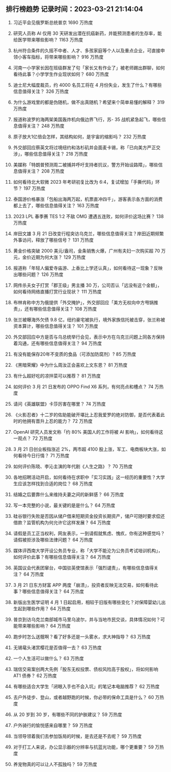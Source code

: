 
## 排行榜趋势 记录时间：2023-03-21 21:14:04
  
  1. 习近平会见俄罗斯总统普京 1690 万热度
    
  2. 研究人员称 AI 仅用 30 天研发出潜在抗癌新药，并能预测患者的生存率，能给医学带来哪些影响？ 1163 万热度
    
  3. 杭州符合条件的久摇不中者、人才、多孩家庭等个人以及重点企业，可直接申领小客车指标，将带来哪些影响？ 916 万热度
    
  4. 河南一小学家长因在班级群发了句「家长又有作业了」被老师踢出群聊，如何看待此事？小学学生作业现状如何？ 680 万热度
    
  5. 迪士尼大幅度裁员，约 4000 名员工将在 4 月份失业，发生了什么？有哪些信息值得关注？ 326 万热度
    
  6. 为什么游戏里的都是伪随机，做不出真随机？希望来个简单易懂的解释？ 319 万热度
    
  7. 报道称波罗的海两架美国轰炸机向俄边界飞行，苏- 35 战机紧急起飞，哪些信息值得关注？ 248 万热度
    
  8. 原子放大1亿倍会怎样，其结构如何，是宇宙的缩影吗？ 232 万热度
    
  9. 外交部回应蔡英文将过境纽约和洛杉矶并会面麦卡锡，称「已向美方严正交涉」，哪些信息值得关注？ 218 万热度
    
  10. 美媒称「特朗普预测周二被捕并呼吁支持者抗议，警方开始设路障」，哪些信息值得关注？ 208 万热度
    
  11. 如何看待北大软微 2023 年考研初复比改为 6:4，复试增加「手撕代码」环节？ 197 万热度
    
  12. 泰国游价格暴涨「包船出海两万起，机票直冲四千」，游客表示各方面的消费都上去了，哪些信息值得关注？ 163 万热度
    
  13. 2023 LPL 春季赛 TES 1:2 不敌 OMG 遭遇五连败，如何评价这场比赛？ 138 万热度
    
  14. 岸田文雄 3 月 21 日改变行程突访乌克兰，哪些信息值得关注？岸田近期频繁外事访问，释放了哪些信号？ 131 万热度
    
  15. 黄金价格突破 2000 美元/盎司，金条销售火爆，广州有夫妇一次购买超 70 万元，金价近期为何大涨？ 129 万热度
    
  16. 报道称「年轻人偏爱寺庙游、上香比上学还认真」，如何看待这一现象？反映出哪些问题？ 126 万热度
    
  17. 网传杀夫女子打赏「郡王级」男主播 30 万，公司否认「远没有这个金额」，如何看待网络直播打赏行业现状？ 111 万热度
    
  18. 布林肯称中方为俄提供「外交掩护」，外交部回应「美方无权向中方甩锅推责」，还有哪些信息值得关注？ 108 万热度
    
  19. 张兰被曝海外欠债 9.8 亿，纽约豪宅被执行，境外家族信托被击穿，张兰称被资本算计，哪些信息值得关注？ 101 万热度
    
  20. 外交部回应中方是否与乌总统举行会见，表示中方在乌克兰问题上同各方保持着沟通，还有哪些信息值得关注？ 94 万热度
    
  21. 有没有能保存20年不变质的食品（可添加防腐剂）? 85 万热度
    
  22. 《黑暗荣耀》中为什么周汝正会喜欢上文东恩？ 81 万热度
    
  23. 有什么超好吃的凉拌菜可以推荐？ 81 万热度
    
  24. 如何评价 3 月 21 日发布的 OPPO Find X6 系列，有何亮点和槽点？ 74 万热度
    
  25. 请问《英雄联盟》卡莎厉害在哪里？ 74 万热度
    
  26. 《火影忍者》十二岁的佐助能破开堪比上忍我爱罗的绝对防御，是否代表着此时的他拥有晋升上忍的能力？ 72 万热度
    
  27. OpenAI 研究人员发文称「约 80% 美国人的工作将被 AI 影响」，如何看待这一观点？ 72 万热度
    
  28. 3 月 21 日创业板指涨近 2%，两市超 4100 股上涨，军工、电商板块大涨，如何看待今日行情？ 71 万热度
    
  29. 如何评价陈晓、李沁主演的年代剧《人生之路》？ 70 万热度
    
  30. 各地招聘活动开启，如何看待在求职中「实习实践」这一经历的重要性？大学生应该怎样找到合适的岗位？ 68 万热度
    
  31. 结婚之后要靠什么来维持夫妻之间的新鲜感？ 66 万热度
    
  32. 写一本完整的小说，最关键的是是什么？ 64 万热度
    
  33. 硅谷银行失败是否因从储户借来短期资金投资长期资产，储户可随时要求偿还借款？监管机构为何允许它这样发展？ 64 万热度
    
  34. 请假是员工正当权利，网友表示，一到请假就焦虑、愧疚，你有这种感觉吗？请假被拒涉及哪些法律问题？ 64 万热度
    
  35. 媒体评西南大学开设公务员专业，称「大学不能沦为公务员考试培训机构」，如何评价此事？有哪些信息值得关注？ 64 万热度
    
  36. 英国议会代表团窜台，中国驻英使馆表示「强烈谴责」，有哪些信息值得关注？ 64 万热度
    
  37. 3 月 21 日东方财富 APP 两度「崩溃」，投资者反映无法交易，如何看待此事？哪些信息值得关注？ 64 万热度
    
  38. 新版出生医学证明 4 月 1 日起启用，相较于旧版有哪些变化？对保障婴幼儿出生起到哪些作用？ 64 万热度
    
  39. 普京到访乌克兰南部城市马里乌波尔，并与当地市民交谈，具体情况如何？可能带来哪些影响？ 64 万热度
    
  40. 跑步时怎么送髋啊？看了好多还是一头雾水，求大神指导？ 63 万热度
    
  41. 无锡鼋头渚赏樱花是否值得一去？ 63 万热度
    
  42. 一个人生活可以做什么？ 63 万热度
    
  43. 瑞信交易案创两大先例「股东无权投票、债权风险高于股权」，将如何影响 AT1 债券？ 62 万热度
    
  44. 有哪些适合大学生「闭眼入手也不会入坑」的笔记本电脑推荐？ 62 万热度
    
  45. 去户外徒步、登山，或者越野跑的时候，你必带的保命工具是什么？ 60 万热度
    
  46. 从 20 岁到 30 岁，有哪些不同的护肤建议？ 59 万热度
    
  47. 户外骑行的愉悦感来自哪里？ 59 万热度
    
  48. 当领导领着我们去参加饭局的时候，是去还是不去呢？ 59 万热度
    
  49. 对于打工人来说，办公显示器的分辨率与抗蓝光功能，哪个更重要？ 59 万热度
    
  50. 养宠物真的可以让人不孤独吗？ 59 万热度
    
